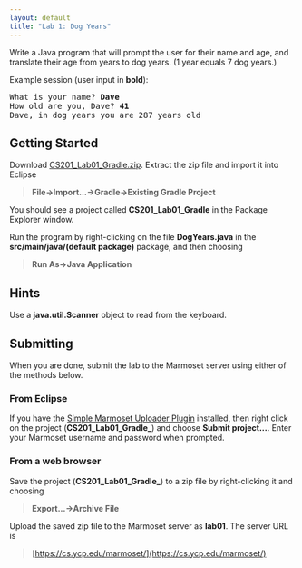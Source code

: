 ```yaml
---
layout: default
title: "Lab 1: Dog Years"
---
```


Write a Java program that will prompt the user for their name and age, and translate their age from years to dog years. (1 year equals 7 dog years.)

Example session (user input in **bold**):

<pre>
What is your name? <b>Dave</b>
How old are you, Dave? <b>41</b>
Dave, in dog years you are 287 years old
</pre>

## Getting Started


Download [CS201\_Lab01\_Gradle.zip](CS201_Lab01_Gradle.zip). Extract the zip file and import it into Eclipse

> **File&rarr;Import...&rarr;Gradle&rarr;Existing Gradle Project**

You should see a project called **CS201\_Lab01\_Gradle** in the Package Explorer window.

Run the program by right-clicking on the file **DogYears.java** in the **src/main/java/(default package)** package, and then choosing

> **Run As&rarr;Java Application**

## Hints


Use a **java.util.Scanner** object to read from the keyboard.

## Submitting


When you are done, submit the lab to the Marmoset server using either of the methods below.

### From Eclipse

If you have the [Simple Marmoset Uploader Plugin](../resources.html) installed, then right click on the project (**CS201\_Lab01\_Gradle_**) and choose **Submit project...**. Enter your Marmoset username and password when prompted.

### From a web browser

Save the project (**CS201\_Lab01\_Gradle_**) to a zip file by right-clicking it and choosing

> **Export...&rarr;Archive File**

Upload the saved zip file to the Marmoset server as **lab01**. The server URL is

> [https://cs.ycp.edu/marmoset/](https://cs.ycp.edu/marmoset/)
